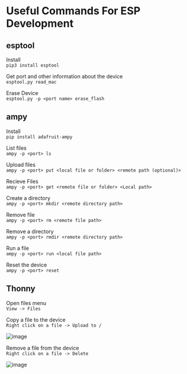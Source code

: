 
# Useful Commands For ESP Development

## esptool

Install  
`pip3 install esptool`  

Get port and other information about the device  
`esptool.py read_mac`

Erase Device  
`esptool.py -p <port name> erase_flash`

  
    
    
## ampy

Install  
`pip install adafruit-ampy`

List files  
`ampy -p <port> ls`

Upload files  
`ampy -p <port> put <local file or folder> <remote path (optional)>`

Recieve Files  
`ampy -p <port> get <remote file or folder> <Local path>`

Create a directory  
`ampy -p <port> mkdir <remote directory path>`

Remove file  
`ampy -p <port> rm <remote file path>`

Remove a directory  
`ampy -p <port> rmdir <remote directory path>`

Run a file  
`ampy -p <port> run <local file path>`

Reset the device  
`ampy -p <port> reset`


## Thonny

Open files menu  
`View -> Files`

Copy a file to the device  
`Right click on a file -> Upload to /`  

![image](https://user-images.githubusercontent.com/4077233/135897162-921c8d12-fef7-442d-a49e-0ea5b4328fef.png)


Remove a file from the device  
`Right click on a file -> Delete`  

![image](https://user-images.githubusercontent.com/4077233/135897013-7a42e5fa-4f6a-4d99-aaf0-81b6df203ba3.png)

